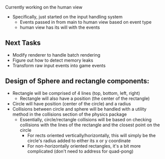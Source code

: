 Currently working on the human view

- Specifically, just started on the input handling system
	- Events passed in from main to human view based on event type
	- human view has its will with the events

Next Tasks
----------
- Modify renderer to handle batch rendering
- Figure out how to detect memory leaks
- Transform raw input events into game events

Design of Sphere and rectangle components:
------------------------------------------
- Rectangle will be comprised of 4 lines (top, bottom, left, right)
  - Rectangle will also have a position (the center of the rectangle)
- Circle will have position (center of the circle) and a radius
- Collisions between circle and sphere will be handled with a utility method in the 
  collisions section of the physics package
  - Essentially, circle/rectangle collisions will be based on checking collisions with the lines
    of the rectangle and the closest point on the circle
	- For rects oriented vertically/horizontally, this will simply be the circle's radius added to 
	  either its x or y coordinate
	- For non-horizontally oriented rectangles, it's a bit more complicated (don't need to address for quad-pong)
